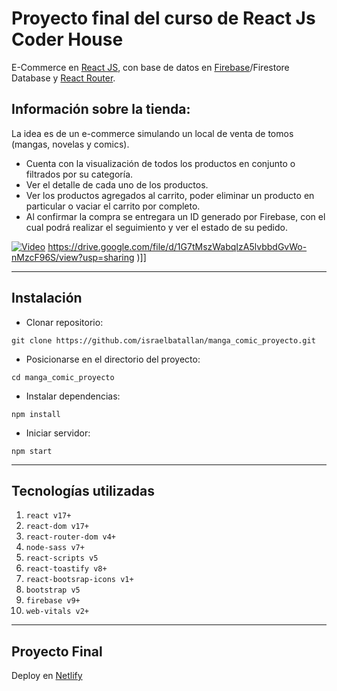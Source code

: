 # Proyecto final del curso de React Js Coder House

E-Commerce en [React JS](https://reactjs.org/), con base de datos en [Firebase](https://firebase.google.com/)/Firestore Database y [React Router](https://reactrouter.com/).

## Información sobre la tienda:

La idea es de un e-commerce simulando un local de venta de tomos (mangas, novelas y comics).

* Cuenta con la visualización de todos los productos en conjunto o filtrados por su categoría.
* Ver el detalle de cada uno de los productos.
* Ver los productos agregados al carrito, poder eliminar un producto en particular o vaciar el carrito por completo.
* Al confirmar la compra se entregara un ID generado por Firebase, con el cual podrá realizar el seguimiento y ver el estado de su pedido.

[![Video]()](https://drive.google.com/file/d/1G7tMszWabqIzA5lvbbdGvWo-nMzcF96S/view?usp=sharing)
https://drive.google.com/file/d/1G7tMszWabqIzA5lvbbdGvWo-nMzcF96S/view?usp=sharing
)]]

***
## Instalación
* Clonar repositorio:
```
git clone https://github.com/israelbatallan/manga_comic_proyecto.git	
```
* Posicionarse en el directorio del proyecto:
```
cd manga_comic_proyecto
```
* Instalar dependencias:
```
npm install
```
* Iniciar servidor:
```
npm start
```
***
## Tecnologías utilizadas
1. `react v17+`
2. `react-dom v17+`
3. `react-router-dom v4+`
4. `node-sass v7+`
5. `react-scripts v5`
6. `react-toastify v8+`
7. `react-bootsrap-icons v1+`
8. `bootstrap v5`
9. `firebase v9+`
10. `web-vitals v2+`
***

## Proyecto Final
Deploy en [Netlify](https://manga-comic.netlify.app)